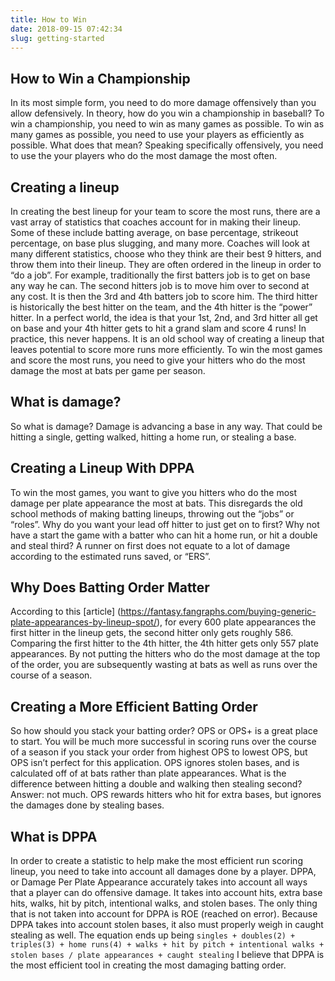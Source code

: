 ```yaml
---
title: How to Win 
date: 2018-09-15 07:42:34
slug: getting-started
---
```


## How to Win a Championship

 In its most simple form, you need to do more damage offensively than you allow defensively.
In theory, how do you win a championship in baseball? To win a championship, you need to win as many games as possible. To win as many games as possible, you need to use your players as efficiently as possible. What does that mean? Speaking specifically offensively, you need to use the your players who do the most damage the most often.

## Creating a lineup

 In creating the best lineup for your team to score the most runs, there are a vast array of statistics that coaches account for in making their lineup. Some of these include batting average, on base percentage, strikeout percentage, on base plus slugging, and many more. Coaches will look at many different statistics, choose who they think are their best 9 hitters, and throw them into their lineup. They are often ordered in the lineup in order to “do a job”. For example, traditionally the first batters job is to get on base any way he can. The second hitters job is to move him over to second at any cost. It is then the 3rd and 4th batters job to score him. The third hitter is historically the best hitter on the team, and the 4th hitter is the “power” hitter. In a perfect world, the idea is that your 1st, 2nd, and 3rd hitter all get on base and your 4th hitter gets to hit a grand slam and score 4 runs! In practice, this never happens. It is an old school way of creating a lineup that leaves potential to score more runs more efficiently. To win the most games and score the most runs, you need to give your hitters who do the most damage the most at bats per game per season.

## What is damage?

So what is damage? Damage is advancing a base in any way. That could be hitting a single, getting walked, hitting a home run, or stealing a base. 

## Creating a Lineup With DPPA 

To win the most games, you want to give you hitters who do the most damage per plate appearance the most at bats. This disregards the old school methods of making batting lineups, throwing out the “jobs” or “roles”. Why do you want your lead off hitter to just get on to first? Why not have a start the game with a batter who can hit a home run, or hit a double and steal third? A runner on first does not equate to a lot of damage according to the estimated runs saved, or “ERS”. 

## Why Does Batting Order Matter 

According to this [article] (https://fantasy.fangraphs.com/buying-generic-plate-appearances-by-lineup-spot/), for every 600 plate appearances the first hitter in the lineup gets, the second hitter only gets roughly 586. Comparing the first hitter to the 4th hitter, the 4th hitter gets only 557 plate appearances. By not putting the hitters who do the most damage at the top of the order, you are subsequently wasting at bats as well as runs over the course of a season. 

## Creating a More Efficient Batting Order

So how should you stack your batting order? OPS or OPS+ is a great place to start. You will be much more successful in scoring runs over the course of a season if you stack your order from highest OPS to lowest OPS, but OPS isn’t perfect for this application. OPS ignores stolen bases, and is calculated off of at bats rather than plate appearances. What is the difference between hitting a double and walking then stealing second? Answer: not much. OPS rewards hitters who hit for extra bases, but ignores the damages done by stealing bases. 

## What is DPPA

In order to create a statistic to help make the most efficient run scoring lineup, you need to take into account all damages done by a player. DPPA, or Damage Per Plate Appearance accurately takes into account all ways that a player can do offensive damage. It takes into account hits, extra base hits, walks, hit by pitch, intentional walks, and stolen bases. The only thing that is not taken into account for DPPA is ROE (reached on error). Because DPPA takes into account stolen bases, it also must properly weigh in caught stealing as well. The equation ends up being ```singles + doubles(2) + triples(3) + home runs(4) + walks + hit by pitch + intentional walks + stolen bases / plate appearances + caught stealing``` I believe that DPPA is the most efficient tool in creating the most damaging batting order. 
